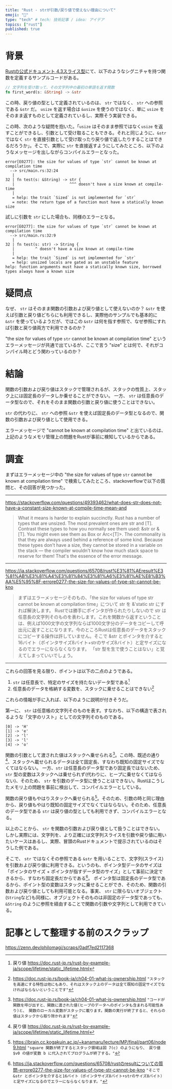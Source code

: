 ```yaml
---
title: "Rust - strが引数/戻り値で使えない理由について"
emoji: "🦀"
type: "tech" # tech: 技術記事 / idea: アイデア
topics: ["rust"]
published: true
---
```


# 背景
[Rustの公式ドキュメント 4.3スライス型](https://doc.rust-jp.rs/book-ja/ch04-03-slices.html)にて、以下のようなシグニチャを持つ関数を定義するサンプルコードがある。

```rust
// 文字列を受け取って、その文字列中の最初の単語を返す関数
fn first_word(s: &String) -> &str
```

この時、戻り値の型として定義されているのは、 `str` ではなく、 `str` への参照である `&str` だ。 `usize` を返す場合は `&usize` を使うのではなく、単に `usize` をそのまま返すものとして定義されているし、実際そう実装できる。

この時、次のような疑問を抱いた。「`usize` はそのまま参照ではなく`usize` を返すことができるし、引数として受け取ることもできる。それと同じように、`&str` ではなく `str` を直接引数として受け取ったり戻り値で返したりすることはできるだろうか」。そこで、実際に `str` を直接返すようにしてみたところ、以下のようなメッセージを出しながらコンパイルエラーとなった。

```
error[E0277]: the size for values of type `str` cannot be known at compilation time
  --> src/main.rs:32:24
   |
32 | fn test(s: &String) -> str {
   |                        ^^^ doesn't have a size known at compile-time
   |
   = help: the trait `Sized` is not implemented for `str`
   = note: the return type of a function must have a statically known size
```

試しに引数を `str` にした場合も、同様のエラーとなる。

[^1]: 戻り値 https://doc.rust-jp.rs/rust-by-example-ja/scope/lifetime/static_lifetime.html

```
error[E0277]: the size for values of type `str` cannot be known at compilation time
  --> src/main.rs:32:9
   |
32 | fn test(s: str) -> String {
   |         ^ doesn't have a size known at compile-time
   |
   = help: the trait `Sized` is not implemented for `str`
   = help: unsized locals are gated as an unstable feature
help: function arguments must have a statically known size, borrowed types always have a known size
```

# 疑問点
なぜ、 `str` はそのまま関数の引数および戻り値として使えないのか？
`&str` を使えば引数と戻り値どちらにも利用できるし、実際他のサンプルでも基本的に `&str` を使っているようだが、ではこの `&str` は何を指す参照で、なぜ参照にすれば引数と戻り値両方で利用できるのか？

"the size for values of type `str` cannot be known at compilation time" というエラーメッセージが共通で出ているが、ここで言う "size" とは何で、それがコンパイル時とどう関わっているのか？

# 結論
関数の引数および戻り値はスタックで管理されるが、スタックの性質上、スタック上には固定長のデータしか乗せることができない。
一方、 `str` は任意長のデータ型なので、それをそのまま関数の引数と戻り値に使うことはできない。

`str` の代わりに、 `str` への参照 `&str` を使えば固定長のデータ型となるので、関数の引数および戻り値として使用できる。

エラーメッセージで "cannot be known at compilation time" と出ているのは、上記のようなメモリ管理上の問題をRustが事前に検知しているからである。

# 調査
まずはエラーメッセージ中の "the size for values of type `str` cannot be known at compilation time" で検索してみたところ、stackoverflowで以下の質問と、その回答が見つかった。

----
https://stackoverflow.com/questions/49393462/what-does-str-does-not-have-a-constant-size-known-at-compile-time-mean-and

> What it means is harder to explain succinctly. Rust has a number of types that are unsized. The most prevalent ones are str and [T]. Contrast these types to how you normally see them used: &str or &[T]. You might even see them as Box<str> or Arc<[T]>. The commonality is that they are always used behind a reference of some kind.
> Because these types don't have a size, they cannot be stored in a variable on the stack — the compiler wouldn't know how much stack space to reserve for them! That's the essence of the error message.
----
https://ja.stackoverflow.com/questions/65708/rust%E3%81%AEresult%E3%81%AB%E3%81%A4%E3%81%84%E3%81%A6%E3%81%AE%E8%B3%AA%E5%95%8F-errore0277-the-size-for-values-of-type-str-cannot-be-kno

> まずはエラーメッセージそのもの、「the size for values of type str cannot be known at compilation time」について
> str を &'static str にすれば解決します。 Rustでは勝手にポインタが作られたりしないので str は任意長の文字列そのものを表わします。これを関数から返すということは、例えば1000文字の文字列ならば1000文字分のデータをコピーして呼出元に返すことになります。今のところRustは任意長のデータをスタックにコピーする操作は許していません。そこで &str とポインタを介すると16バイト（ポインタサイズ8バイト+strのサイズ8バイト）と定サイズになるのでエラーにならなくなります。
> 「str 型を生で使うことはない」と覚えてしまっていいでしょう。
---

これらの回答を見る限り、ポイントは以下の二点のようである。

1. `str` は任意長で、特定のサイズを持たないデータ型である[^1]
2. 任意長のデータを格納する変数を、スタックに乗せることはできない[^2]

[^1]: https://doc.rust-jp.rs/book-ja/ch08-02-strings.html `"Rustには、言語の核として1種類しか文字列型が存在しません。 文字列スライスのstrで、通常借用された形態&strで見かけます"`
[^2]: https://doc.rust-jp.rs/book-ja/ch04-01-what-is-ownership.html `"スタックを高速にする特性は他にもあり、それはスタック上のデータは全て既知の固定サイズでなければならないということです"`

これらの情報が手に入れば、以下のように説明が付きそうだ。

第一に、 `str` は任意帳の文字列そのものを表す。すなわち、以下の構造で表されるような「文字のリスト」としての文字列そのものである。

```
[0] -> 'H'
[1] -> 'e'
[2] -> 'l'
[3] -> 'l'
[4] -> 'o'
```

関数の引数として渡された値はスタックへ乗せられる[^3]。この時、既述の通り[^1]、スタックへ載せられるデータは全て固定長、すなわち既知の固定サイズでなくてはならない。
一方、`str` は任意長のデータ型であり固定長ではないため、 `str` 型の変数はスタックへは乗せられず(代わりに、ヒープに乗せなくてはならない)、そのため、 `str` を引数のデータ型に使うことはできない。Rustはこうしたメモリ上の問題を事前に検出して、コンパイルエラーとしている。

関数の戻り値もやはりスタックへ乗せられる[^4]。そのため、引数の時と同じ理由から、戻り値もやはり既知の固定サイズでなくてはならない。そのため、任意長のデータ型である `str` は戻り値の型としても利用できず、コンパイルエラーとなる。

[^3]: https://doc.rust-jp.rs/book-ja/ch04-01-what-is-ownership.html `"コードが関数を呼び出すと、関数に渡された値(ヒープのデータへのポインタも含まれる可能性あり)と、 関数のローカル変数がスタックに載ります。関数の実行が終了すると、それらの値はスタックから取り除かれます"`
[^4]: https://brain.cc.kogakuin.ac.jp/~kanamaru/lecture/MP/final/part06/node9.html `"square 関数が終了するとスタック領域は図 7(c) のようになり、 戻り値 $v0 の値が変数 b に代入されてプログラムが終了する。"`

以上のことから、 `str` を関数の引数および戻り値として扱うことはできない。しかし実際には、文字列を、より正確には文字列スライスを引数や戻り値に用いたいケースはあるし、実際、冒頭のRustドキュメントで提示されているのはそうした例である。

そこで、 `str` ではなくその参照である `&str` を用いることで、文字列(スライス)を引数および戻り値に利用できる。というのも、ポインタ型データのサイズは「ポインタのサイズ + ポインタが指すデータ型のサイズ」として事前に決定できるから、すなわち固定長だからである[^5]。
ポインタ型は固定長のデータ型であるから、ポイント型の変数はスタックに乗せることができ、そのため、関数の引数および戻り値としても利用可能となる。事実、 `str` に限らないオブジェクト(`String`など)も同様に、オブジェクトそのものは非固定のデータ型であっても、 `&String` のように参照を経由することで関数の引数や文字列として利用できている。

[^5]: https://ja.stackoverflow.com/questions/65708/rustのresultについての質問-errore0277-the-size-for-values-of-type-str-cannot-be-kno `"そこで &str とポインタを介すると16バイト（ポインタサイズ8バイト+strのサイズ8バイト）と定サイズになるのでエラーにならなくなります。"`

# 記事として整理する前のスクラップ
https://zenn.dev/philomagi/scraps/0adf7ed2117368
